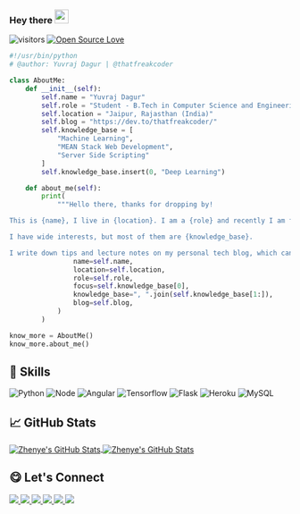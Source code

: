
### Hey there <img src="https://media.giphy.com/media/hvRJCLFzcasrR4ia7z/giphy.gif" width="25px">

![visitors](https://visitor-badge.glitch.me/badge?page_id=thatfreakcoder.thatfreakcoder)
[![Open Source Love](https://badges.frapsoft.com/os/v1/open-source.svg?v=102)](https://github.com/ellerbrock/open-source-badge/)
```python
#!/usr/bin/python
# @author: Yuvraj Dagur | @thatfreakcoder

class AboutMe:
    def __init__(self):
        self.name = "Yuvraj Dagur"
        self.role = "Student - B.Tech in Computer Science and Engineering"
        self.location = "Jaipur, Rajasthan (India)"
        self.blog = "https://dev.to/thatfreakcoder/"
        self.knowledge_base = [
            "Machine Learning",
            "MEAN Stack Web Development",
            "Server Side Scripting"
        ]
        self.knowledge_base.insert(0, "Deep Learning")

    def about_me(self):
        print(
            """Hello there, thanks for dropping by!

This is {name}, I live in {location}. I am a {role} and recently I am focusing on {focus} for my personal growth.

I have wide interests, but most of them are {knowledge_base}.

I write down tips and lecture notes on my personal tech blog, which can be found here: {blog}""".format(
                name=self.name,
                location=self.location,
                role=self.role,
                focus=self.knowledge_base[0],
                knowledge_base=", ".join(self.knowledge_base[1:]),
                blog=self.blog,
            )
        )

know_more = AboutMe()
know_more.about_me()
```
## 🔧 Skills
![Python](https://img.shields.io/badge/Python-3776AB?style=for-the-badge&logo=python&logoColor=white)
![Node](https://img.shields.io/badge/Node.js-43853D?style=for-the-badge&logo=node.js&logoColor=white)
![Angular](https://img.shields.io/badge/Angular-DD0031?style=for-the-badge&logo=angular&logoColor=white)
![Tensorflow](https://img.shields.io/badge/Tensorflow-orange?style=for-the-badge&logo=tensorflow&logoColor=white)
![Flask](https://img.shields.io/badge/Flask-000000?style=for-the-badge&logo=flask&logoColor=white)
![Heroku](https://img.shields.io/badge/Heroku-430098?style=for-the-badge&logo=heroku&logoColor=white)
![MySQL](https://img.shields.io/badge/MySQL-00000F?style=for-the-badge&logo=mysql&logoColor=white)


## &#x1f4c8; GitHub Stats
<a href="https://github.com/thatfreakcoder">
  <img align="center" src="https://github-readme-stats.vercel.app/api/top-langs/?username=thatfreakcoder&hide=css,typescript&title_color=6aa6f8&text_color=8a919a&icon_color=6aa6f8&bg_color=0e1116" alt="Zhenye's GitHub Stats" />
</a>
<a href="https://github.com/thatfreakcoder/thatfreakcoder">
  <img align="center" src="https://github-readme-stats.vercel.app/api?username=thatfreakcoder&show_icons=true&line_height=27&count_private=true&title_color=6aa6f8&text_color=8a919a&icon_color=6aa6f8&bg_color=0e1116" alt="Zhenye's GitHub Stats" />
</a>
</ br>


## 😋 Let's Connect 
<a href="https://twitter.com/yuvrajdagur12/" target="_blank">
    <img src="https://img.shields.io/badge/Twitter-1DA1F2?style=for-the-badge&logo=twitter&logoColor=white" />
</a>
<a href="https://linkedin.com/in/yuvraj-dagur/" target="_blank">
    <img src="https://img.shields.io/badge/LinkedIn-0077B5?style=for-the-badge&logo=linkedin&logoColor=white" />
</a>
<a href="mailto:yuvraj.dagur928@gmail.com" target="_blank">
    <img src="https://img.shields.io/badge/Gmail-D14836?style=for-the-badge&logo=gmail&logoColor=white" />
</a>
<a href="https://yuvraj-dagur.medium.com" target="_blank">
    <img src="https://img.shields.io/badge/Medium-white?style=for-the-badge&logo=medium&logoColor=black" />
</a>
<a href="https://dev.to/thatfreakcoder/" target="_blank">
    <img src="https://img.shields.io/badge/dev.to-white?style=for-the-badge&logo=dev.to&logoColor=black" />
</a>
<a href="https://instagram.com/yuvraj_dagur" target="_blank">
    <img src="https://img.shields.io/badge/Instagram-E4405F?style=for-the-badge&logo=instagram&logoColor=white" />
</a>
